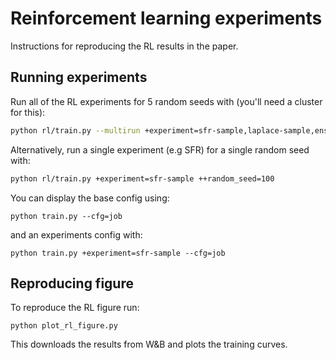 # Reinforcement learning experiments
Instructions for reproducing the RL results in the paper.

## Running experiments
Run all of the RL experiments for 5 random seeds with (you'll need a cluster for this):
``` sh
python rl/train.py --multirun +experiment=sfr-sample,laplace-sample,ensemble-sample,ddpg ++random_seed=100,69,50,666,54
```
Alternatively, run a single experiment (e.g SFR) for a single random seed with:
``` sh
python rl/train.py +experiment=sfr-sample ++random_seed=100
```
You can display the base config using:
``` shell
python train.py --cfg=job
```
and an experiments config with:
``` shell
python train.py +experiment=sfr-sample --cfg=job
```

## Reproducing figure
To reproduce the RL figure run:
``` shell
python plot_rl_figure.py
```
This downloads the results from W&B and plots the training curves.
